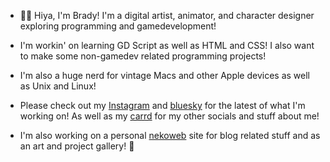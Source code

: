 - 👋🦊 Hiya, I'm Brady! I'm a digital artist, animator, and character designer exploring programming and gamedevelopment!

- I'm workin' on learning GD Script as well as HTML and CSS! I also want to make some non-gamedev related programming projects!
- I'm also a huge nerd for vintage Macs and other Apple devices as well as Unix and Linux!

- Please check out my [Instagram](https://www.instagram.com/bradyfoxartist/) and [bluesky](https://bsky.app/profile/bradyfoxart.bsky.social) for the latest of what I'm working on! As well as my [carrd](https://bradyfoxart.carrd.co/#) for my other socials and stuff about me!
- I'm also working on a personal [nekoweb](https://bradyfoxart.nekoweb.org) site for blog related stuff and as an art and project gallery! 👀
